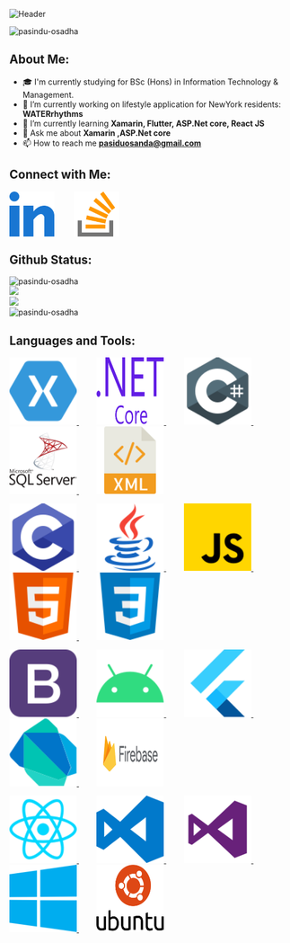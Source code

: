 
![Header](https://github.com/pasindu-osadha/pasindu-osadha/blob/main/animation.gif?raw=true)

<p> 
<img src="https://komarev.com/ghpvc/?username=pasindu-osadha&label=Profile%20views&color=0e75b6&style=flat" alt="pasindu-osadha" /> 
</p>

<h2>About Me:</h2>

- 🎓 I'm currently studying for BSc (Hons) in Information Technology & Management.
- 🔭 I’m currently working on lifestyle application for NewYork residents: __WATERrhythms__
- 🌱 I’m currently learning **Xamarin, Flutter, ASP.Net core, React JS**
- 💬 Ask me about **Xamarin ,ASP.Net core**
- 📫 How to reach me **pasiduosanda@gmail.com**

<h2>Connect with Me:</h2>
<p >
<a href="https://linkedin.com/in/pasindu-osadha" target="blank"><img align="center" src="https://raw.githubusercontent.com/pasindu-osadha/pasindu-osadha/d3b0afaf6ec7ca90088c3a733d8966e5c0f89f71/Icons/Social/linked-in.svg" alt="Linkedin" height="80" width="80" /></a> &nbsp; &nbsp; &nbsp; &nbsp; <a href="https://stackoverflow.com/users/11976868" target="blank"><img align="center" src="https://raw.githubusercontent.com/pasindu-osadha/pasindu-osadha/d3b0afaf6ec7ca90088c3a733d8966e5c0f89f71/Icons/Social/stack-overflow.svg" alt="stackoverflow" height="80" width="80" /></a>
</p>

<h2>Github Status:</h2> 
<p>
<img src="https://github-profile-trophy.vercel.app/?username=pasindu-osadha&theme=darkhub" alt="pasindu-osadha" /><br/>
<img height="150px" src="https://github-readme-stats.vercel.app/api?username=pasindu-osadha&hide_title=true&hide_border=true&show_icons=true&include_all_commits=true&count_private=true&line_height=21&theme=dark" /><br/>
<img height="150px" src="https://github-readme-stats.vercel.app/api/top-langs/?username=pasindu-osadha&hide=html&hide_title=true&hide_border=true&layout=compact&theme=dark" /><br/>
<img height="160px"  src="https://github-readme-streak-stats.herokuapp.com?user=pasindu-osadha&theme=dark&hide_border=true" alt="pasindu-osadha" />
</p>

<h2>Languages and Tools:</h2>
<p>
<a href="https://dotnet.microsoft.com/apps/xamarin" target="_blank"><img src="https://raw.githubusercontent.com/pasindu-osadha/pasindu-osadha/d3b0afaf6ec7ca90088c3a733d8966e5c0f89f71/Icons/Mobile/xamarin.svg" alt="xamarin" width="120" height="120"/> </a>&nbsp; &nbsp; &nbsp; &nbsp;
<a href="https://dotnet.microsoft.com/" target="_blank"> <img src="https://raw.githubusercontent.com/pasindu-osadha/pasindu-osadha/d3b0afaf6ec7ca90088c3a733d8966e5c0f89f71/Icons/Backend/dot-net-core.svg" alt="dotnet" width="120" height="120"/> </a>&nbsp; &nbsp; &nbsp; &nbsp;
<a href="https://www.w3schools.com/cs/" target="_blank"> <img src="https://raw.githubusercontent.com/pasindu-osadha/pasindu-osadha/d3b0afaf6ec7ca90088c3a733d8966e5c0f89f71/Icons/programmingLanuguages/csharp.svg" alt="csharp" width="120" height="120"/> </a>&nbsp; &nbsp; &nbsp; &nbsp;
<a href="https://www.microsoft.com/en-us/sql-server" target="_blank"> <img src="https://raw.githubusercontent.com/pasindu-osadha/pasindu-osadha/d3b0afaf6ec7ca90088c3a733d8966e5c0f89f71/Icons/DataBase/SqlServer.svg" alt="mssql" width="120" height="120"/> </a>&nbsp; &nbsp; &nbsp; &nbsp;
<a href="https://www.w3.org/standards/xml/core" target="_blank"> <img src="https://raw.githubusercontent.com/pasindu-osadha/pasindu-osadha/96e401dd3c00c53296451e9b713d782e191e54f8/Icons/Frontend/XML.svg" alt="XML" width="120" height="120"/> </a><br/>

 <a href="https://www.cprogramming.com/" target="_blank"> <img src="https://raw.githubusercontent.com/pasindu-osadha/pasindu-osadha/d3b0afaf6ec7ca90088c3a733d8966e5c0f89f71/Icons/programmingLanuguages/c.svg" alt="c" width="120" height="120"/> </a>&nbsp; &nbsp; &nbsp; &nbsp;
 <a href="https://www.java.com" target="_blank"> <img src="https://raw.githubusercontent.com/pasindu-osadha/pasindu-osadha/d3b0afaf6ec7ca90088c3a733d8966e5c0f89f71/Icons/programmingLanuguages/java.svg" alt="java" width="120" height="120"/> </a>&nbsp; &nbsp; &nbsp; &nbsp;
<a href="https://developer.mozilla.org/en-US/docs/Web/JavaScript" target="_blank"> <img src="https://raw.githubusercontent.com/pasindu-osadha/pasindu-osadha/d3b0afaf6ec7ca90088c3a733d8966e5c0f89f71/Icons/programmingLanuguages/javascript.svg" alt="javascript" width="120" height="120"/> </a>&nbsp; &nbsp; &nbsp;&nbsp;
<a href="https://www.w3.org/html/" target="_blank"> <img src="https://raw.githubusercontent.com/pasindu-osadha/pasindu-osadha/d3b0afaf6ec7ca90088c3a733d8966e5c0f89f71/Icons/Frontend/html.svg" alt="html5" width="120" height="120"/> </a>&nbsp; &nbsp; &nbsp; &nbsp;
 <a href="https://www.w3schools.com/css/" target="_blank"> <img src="https://raw.githubusercontent.com/pasindu-osadha/pasindu-osadha/d3b0afaf6ec7ca90088c3a733d8966e5c0f89f71/Icons/Frontend/css.svg" alt="css3" width="120" height="120"/> </a><br/>

<a href="https://getbootstrap.com" target="_blank"> <img src="https://raw.githubusercontent.com/pasindu-osadha/pasindu-osadha/d3b0afaf6ec7ca90088c3a733d8966e5c0f89f71/Icons/Frontend/bootstrap.svg" alt="bootstrap" width="120" height="120"/> </a>&nbsp; &nbsp; &nbsp; &nbsp;
 <a href="https://developer.android.com" target="_blank"> <img src="https://raw.githubusercontent.com/pasindu-osadha/pasindu-osadha/d3b0afaf6ec7ca90088c3a733d8966e5c0f89f71/Icons/Mobile/android.svg" alt="android" width="120" height="120"/> </a>&nbsp; &nbsp; &nbsp; &nbsp;
<a href="https://flutter.dev" target="_blank"> <img src="https://raw.githubusercontent.com/pasindu-osadha/pasindu-osadha/d3b0afaf6ec7ca90088c3a733d8966e5c0f89f71/Icons/Mobile/flutter.svg" alt="flutter" width="120" height="120"/> </a>&nbsp; &nbsp; &nbsp; &nbsp;
<a href="https://dart.dev" target="_blank"> <img src="https://raw.githubusercontent.com/pasindu-osadha/pasindu-osadha/d3b0afaf6ec7ca90088c3a733d8966e5c0f89f71/Icons/programmingLanuguages/dart.svg" alt="dart" width="120" height="120"/> </a>&nbsp; &nbsp; &nbsp; &nbsp;
<a href="https://firebase.google.com/" target="_blank"> <img src="https://raw.githubusercontent.com/pasindu-osadha/pasindu-osadha/96e401dd3c00c53296451e9b713d782e191e54f8/Icons/Backend/firebase.svg" alt="firebase" width="120" height="120"/> </a><br/>

<a href="https://reactjs.org/" target="_blank"> <img src="https://raw.githubusercontent.com/pasindu-osadha/pasindu-osadha/d3b0afaf6ec7ca90088c3a733d8966e5c0f89f71/Icons/Frontend/reactjs.svg" alt="react" width="120" height="120"/> </a>&nbsp; &nbsp; &nbsp; &nbsp;
<a href="https://code.visualstudio.com/" target="_blank"> <img src="https://raw.githubusercontent.com/pasindu-osadha/pasindu-osadha/d3b0afaf6ec7ca90088c3a733d8966e5c0f89f71/Icons/IDE/visual-studio-code.svg" alt="VSCode" width="120" height="120"/> </a>&nbsp; &nbsp; &nbsp; &nbsp;
<a href="https://visualstudio.microsoft.com/" target="_blank"> <img src="https://raw.githubusercontent.com/pasindu-osadha/pasindu-osadha/d3b0afaf6ec7ca90088c3a733d8966e5c0f89f71/Icons/IDE/visual-studio.svg" alt="VisualStudio" width="120" height="120"/> </a>&nbsp; &nbsp; &nbsp; &nbsp;
<a href="https://www.microsoft.com/en-us/windows" target="_blank"> <img src="https://raw.githubusercontent.com/pasindu-osadha/pasindu-osadha/d3b0afaf6ec7ca90088c3a733d8966e5c0f89f71/Icons/OperatingSystem/microsoft-windows.svg" alt="Windows" width="120" height="120"/> </a>&nbsp; &nbsp; &nbsp; &nbsp;
<a href="https://ubuntu.com/" target="_blank"> <img src="https://raw.githubusercontent.com/pasindu-osadha/pasindu-osadha/d3b0afaf6ec7ca90088c3a733d8966e5c0f89f71/Icons/OperatingSystem/ubuntu.svg" alt="ubuntu" width="120" height="120"/> </a>  
</p>
